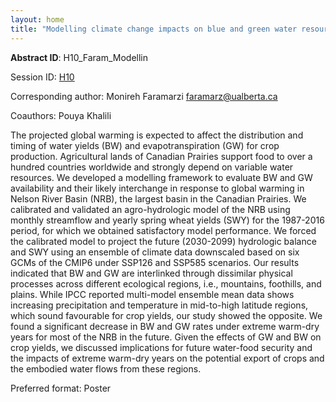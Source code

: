 ```yaml
---
layout: home
title: "Modelling climate change impacts on blue and green water resources availability in Canadian Prairies: Implication for crop production and virtual water export"
---
```



**Abstract ID**: H10_Faram_Modellin

Session ID: [H10](.)

Corresponding author: Monireh Faramarzi <a href="mailto:faramarz@ualberta.ca">faramarz@ualberta.ca</a>

Coauthors: Pouya Khalili 

The projected global warming is expected to affect the distribution and timing of water yields (BW) and evapotranspiration (GW) for crop production. Agricultural lands of Canadian Prairies support food to over a hundred countries worldwide and strongly depend on variable water resources. We developed a modelling framework to evaluate BW and GW availability and their likely interchange in response to global warming in Nelson River Basin (NRB), the largest basin in the Canadian Prairies. We calibrated and validated an agro-hydrologic model of the NRB using monthly streamflow and yearly spring wheat yields (SWY) for the 1987-2016 period, for which we obtained satisfactory model performance. We forced the calibrated model to project the future (2030-2099) hydrologic balance and SWY using an ensemble of climate data downscaled based on six GCMs of the CMIP6 under SSP126 and SSP585 scenarios. Our results indicated that BW and GW are interlinked through dissimilar physical processes across different ecological regions, i.e., mountains, foothills, and plains. While IPCC reported multi-model ensemble mean data shows increasing precipitation and temperature in mid-to-high latitude regions, which sound favourable for crop yields, our study showed the opposite. We found a significant decrease in BW and GW rates under extreme warm-dry years for most of the NRB in the future. Given the effects of GW and BW on crop yields, we discussed implications for future water-food security and the impacts of extreme warm-dry years on the potential export of crops and the embodied water flows from these regions.

Preferred format: Poster
